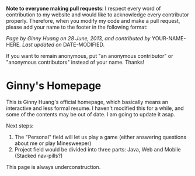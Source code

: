 **Note to everyone making pull requests**: I respect every word of contribution to my website and would like to acknowledge every contributor properly. Therefore, when you modify my code and make a pull request, please add your name to the footer in the following format:

<i>Page by Ginny Huang on 28 June, 2013, and contributed by </i>YOUR-NAME-HERE<i>. Last updated on </i>DATE-MODIFIED.

If you want to remain anonymous, put "an anonymous contributor" or "anonymous contributors" instead of your name. Thanks!

Ginny's Homepage
=============
This is Ginny Huang's official homepage, which basically means an interactive and
less formal resume. I haven't modified this for a while, and some of the contents may 
be out of date. I am going to update it asap.

Next steps: 

1. The "Personal" field will let us play a game (either answering questions about me or play Minesweeper)
2. Project field would be divided into three parts: Java, Web and Mobile (Stacked nav-pills?)

This page is always underconstruction.
